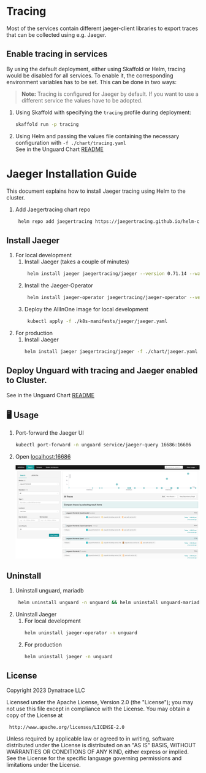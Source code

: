 # Tracing

Most of the services contain different jaeger-client libraries to export traces that can be collected using e.g. Jaeger.

## Enable tracing in services

By using the default deployment, either using Skaffold or Helm, tracing would be disabled for all services. To enable it, the
corresponding environment variables has to be set. This can be done in two ways:

> **Note:** Tracing is configured for Jaeger by default. If you want to use a different service the values have to be adopted.

1. Using Skaffold with specifying the `tracing` profile during deployment:
    ```sh
    skaffold run -p tracing
    ```
2. Using Helm and passing the values file containing the necessary configuration with `-f ./chart/tracing.yaml` \
   See in the Unguard Chart [README](../chart/README.md#tracing-and-jaeger)

# Jaeger Installation Guide

This document explains how to install Jaeger tracing using Helm to the cluster.

1. Add Jaegertracing chart repo
   ```sh
    helm repo add jaegertracing https://jaegertracing.github.io/helm-charts
   ```

## Install Jaeger

1. For local development
    1. Install Jaeger (takes a couple of minutes)
       ```sh
        helm install jaeger jaegertracing/jaeger --version 0.71.14 --wait --namespace unguard --create-namespace --values ./chart/jaeger-otlp-values.yaml
       ```
    2. Install the Jaeger-Operator
       ```sh
        helm install jaeger-operator jaegertracing/jaeger-operator --version 2.22.0 --wait --namespace unguard --create-namespace
       ```
    2. Deploy the AllInOne image for local development
       ```sh
        kubectl apply -f ./k8s-manifests/jaeger/jaeger.yaml
       ```
2. For production
    1. Install Jaeger
        ```sh
        helm install jaeger jaegertracing/jaeger -f ./chart/jaeger.yaml --wait --namespace unguard --create-namespace
        ```

## Deploy Unguard with tracing and Jaeger enabled to Cluster.

See in the Unguard Chart [README](../chart/README.md#tracing-and-jaeger)

## 🖥️ Usage

1. Port-forward the Jaeger UI

    ```sh
    kubectl port-forward -n unguard service/jaeger-query 16686:16686
    ```

2. Open [localhost:16686](http://localhost:16686)

   ![Jaeger UI](./images/jaeger-ui.png)

## Uninstall

1. Uninstall unguard, mariadb
   ```sh
    helm uninstall unguard -n unguard && helm uninstall unguard-mariadb -n unguard
   ```
2. Uninstall Jaeger
    1. For local development
        ```sh
        helm uninstall jaeger-operator -n unguard
        ```
    2. For production
        ```sh
        helm uninstall jaeger -n unguard
        ```

## License

Copyright 2023 Dynatrace LLC

Licensed under the Apache License, Version 2.0 (the "License");
you may not use this file except in compliance with the License.
You may obtain a copy of the License at

     http://www.apache.org/licenses/LICENSE-2.0

Unless required by applicable law or agreed to in writing, software
distributed under the License is distributed on an "AS IS" BASIS,
WITHOUT WARRANTIES OR CONDITIONS OF ANY KIND, either express or implied.
See the License for the specific language governing permissions and
limitations under the License.
